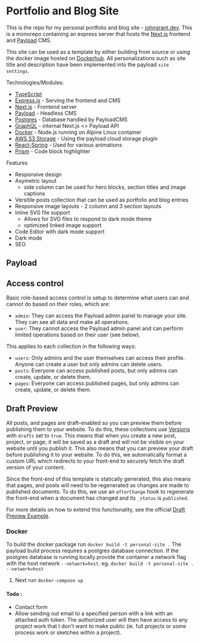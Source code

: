 # Portfolio and Blog Site

This is the repo for my personal portfolio and blog site - [johngrant.dev](https://johngrant.dev).
This is a monorepo containing an express server that hosts the [Next.js](https://nextjs.org) frontend and [Payload](https://payloadcms.com) CMS.

This site can be used as a template by either building from source or using the docker image hosted on [Dockerhub](https://hub.docker.com/r/johngrantdev/personal-site). All personalizations such as site title and description have been implemented into the payload `site settings`.

Technologies/Modules:
- [TypeScript](https://www.typescriptlang.org)
- [Express.js]() - Serving the frontend and CMS
- [Next.js](https://nextjs.org) - Frontend server
- [Payload](https://payloadcms.com) - Headless CMS
- [Postgres]() - Database handled by PayloadCMS
- [GraphQL](https://graphql.org) - internal Next.js <> Payload API
- [Docker](https://docker.com) - Node.js running on Alpine Linux container
- [AWS S3 Storage]() - Using the payload cloud storage plugin
- [React-Spring]() - Used for various animations
- [Prism]() - Code block highlighter

Features
- Responsive design
- Asymetric layout
  - side column can be used for hero blocks, section titles and image captions
- Versitile posts collection that can be used as portfolio and blog entries
- Responsive image layouts - 2 column and 3 section layouts
- Inline SVG file support
  - Allows for SVG files to respond to dark mode theme
  - optimized linked image support
- Code Editor with dark mode support
- Dark mode
- SEO

## Payload



## Access control

Basic role-based access control is setup to determine what users can and cannot do based on their roles, which are:

- `admin`: They can access the Payload admin panel to manage your site. They can see all data and make all operations.
- `user`: They cannot access the Payload admin panel and can perform limited operations based on their user (see below).

This applies to each collection in the following ways:

- `users`: Only admins and the user themselves can access their profile. Anyone can create a user but only admins can delete users.
- `posts`: Everyone can access published posts, but only admins can create, update, or delete them. 
- `pages`: Everyone can access published pages, but only admins can create, update, or delete them.

## Draft Preview

All posts, and pages are draft-enabled so you can preview them before publishing them to your website. To do this, these collections use [Versions](https://payloadcms.com/docs/configuration/collections#versions) with `drafts` set to `true`. This means that when you create a new post, project, or page, it will be saved as a draft and will not be visible on your website until you publish it. This also means that you can preview your draft before publishing it to your website. To do this, we automatically format a custom URL which redirects to your front-end to securely fetch the draft version of your content.

Since the front-end of this template is statically generated, this also means that pages, and posts will need to be regenerated as changes are made to published documents. To do this, we use an `afterChange` hook to regenerate the front-end when a document has changed and its `_status` is `published`.

For more details on how to extend this functionality, see the official [Draft Preview Example](https://github.com/payloadcms/payload/tree/main/examples/draft-preview).


### Docker

To build the docker package run
`docker build -t personal-site .`
The payload build process requires a postgres database connection.
If the postgres database is running locally provide the container a network flag with the host network `--network=host`.
eg. `docker build -t personal-site . --network=host`
1. Next run `docker-compose up`

#### Todo :
- Contact form
- Allow sending out email to a specified person with a link with an attached auth token. The authorized user will then have access to any project work that I don't want to make public (ie. full projects or some process work or sketches within a project).
